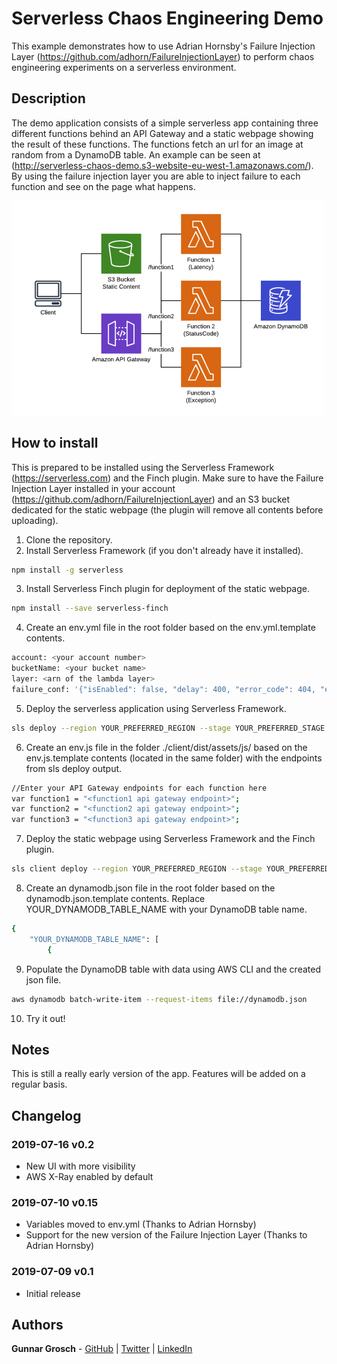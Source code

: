 # Serverless Chaos Engineering Demo

This example demonstrates how to use Adrian Hornsby's Failure Injection Layer (https://github.com/adhorn/FailureInjectionLayer) to perform chaos engineering experiments on a serverless environment.

## Description

The demo application consists of a simple serverless app containing three different functions behind an API Gateway and a static webpage showing the result of these functions. The functions fetch an url for an image at random from a DynamoDB table. An example can be seen at (http://serverless-chaos-demo.s3-website-eu-west-1.amazonaws.com/). By using the failure injection layer you are able to inject failure to each function and see on the page what happens.

![Serverless Chaos Demo Architecture](client/dist/images/serverless-chaos-demo-architecture.png?raw=true "Serverless Chaos Demo Architecture")

## How to install

This is prepared to be installed using the Serverless Framework (https://serverless.com) and the Finch plugin. Make sure to have the Failure Injection Layer installed in your account (https://github.com/adhorn/FailureInjectionLayer) and an S3 bucket dedicated for the static webpage (the plugin will remove all contents before uploading).

1. Clone the repository.
2. Install Serverless Framework (if you don't already have it installed).
```bash
npm install -g serverless
```
3. Install Serverless Finch plugin for deployment of the static webpage.
```bash
npm install --save serverless-finch
```
4. Create an env.yml file in the root folder based on the env.yml.template contents.
```bash
account: <your account number>
bucketName: <your bucket name>
layer: <arn of the lambda layer>
failure_conf: '{"isEnabled": false, "delay": 400, "error_code": 404, "exception_msg": "I failed", "rate": 1}'
```
5. Deploy the serverless application using Serverless Framework.
```bash
sls deploy --region YOUR_PREFERRED_REGION --stage YOUR_PREFERRED_STAGE
```
6. Create an env.js file in the folder ./client/dist/assets/js/ based on the env.js.template contents (located in the same folder) with the endpoints from sls deploy output.
```bash
//Enter your API Gateway endpoints for each function here
var function1 = "<function1 api gateway endpoint>";
var function2 = "<function2 api gateway endpoint>";
var function3 = "<function3 api gateway endpoint>";
```
7. Deploy the static webpage using Serverless Framework and the Finch plugin.
```bash
sls client deploy --region YOUR_PREFERRED_REGION --stage YOUR_PREFERRED_STAGE
```
8. Create an dynamodb.json file in the root folder based on the dynamodb.json.template contents. Replace YOUR_DYNAMODB_TABLE_NAME with your DynamoDB table name.
```bash
{
    "YOUR_DYNAMODB_TABLE_NAME": [
        {
```
9. Populate the DynamoDB table with data using AWS CLI and the created json file.
```bash
aws dynamodb batch-write-item --request-items file://dynamodb.json
```
10. Try it out!

## Notes

This is still a really early version of the app. Features will be added on a regular basis.

## Changelog

### 2019-07-16 v0.2

* New UI with more visibility
* AWS X-Ray enabled by default

### 2019-07-10 v0.15

* Variables moved to env.yml (Thanks to Adrian Hornsby)
* Support for the new version of the Failure Injection Layer (Thanks to Adrian Hornsby)

### 2019-07-09 v0.1

* Initial release

## Authors

**Gunnar Grosch** - [GitHub](https://github.com/gunnargrosch) | [Twitter](https://twitter.com/gunnargrosch) | [LinkedIn](https://www.linkedin.com/in/gunnargrosch/)
